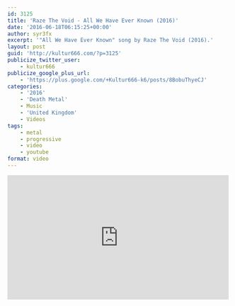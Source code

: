 ```yaml
---
id: 3125
title: 'Raze The Void - All We Have Ever Known (2016)'
date: '2016-06-18T06:15:25+00:00'
author: syr3fx
excerpt: '"All We Have Ever Known" song by Raze The Void (2016).'
layout: post
guid: 'http://kultur666.com/?p=3125'
publicize_twitter_user:
    - kultur666
publicize_google_plus_url:
    - 'https://plus.google.com/+Kultur666-k6/posts/8BobuThyeCJ'
categories:
    - '2016'
    - 'Death Metal'
    - Music
    - 'United Kingdom'
    - Videos
tags:
    - metal
    - progressive
    - video
    - youtube
format: video
---
```


<iframe allow="accelerometer; autoplay; clipboard-write; encrypted-media; gyroscope; picture-in-picture; web-share" allowfullscreen="" frameborder="0" height="281" loading="lazy" src="https://www.youtube.com/embed/7ByLrJ1yJng?feature=oembed" title="Raze The Void - All We Have Ever Known" width="500"></iframe>